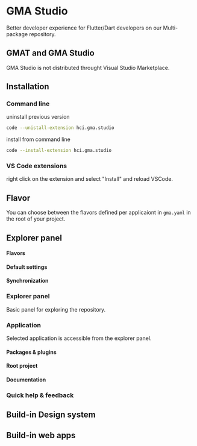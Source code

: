# GMA Studio

Better developer experience for Flutter/Dart developers on our Multi-package repository.

## GMAT and GMA Studio

GMA Studio is not distributed throught Visual Studio Marketplace.

## Installation

### Command line

uninstall previous version
```bash
code --unistall-extension hci.gma.studio
```
install from command line
```bash
code --install-extension hci.gma.studio
```
### VS Code extensions
right click on the extension and select "Install" and reload VSCode.

## Flavor
You can choose between the flavors defined per applicaiont in `gma.yaml` in the root of your project.

## Explorer panel

#### Flavors
#### Default settings
#### Synchronization
### Explorer panel
Basic panel for exploring the repository.

### Application
Selected application is accessible from the explorer panel.


#### Packages & plugins
#### Root project
#### Documentation
### Quick help & feedback
## Build-in Design system

## Build-in web apps
